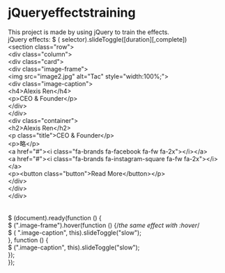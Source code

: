 # jQueryeffectstraining
This project is made by using jQuery to train the effects.<br>
jQuery effects: $ ( selector).slideToggle([duration][,complete])<br>
 &lt;section class="row"&gt;<br>
        &lt;div class="column"&gt;<br>
            &lt;div class="card"&gt;<br>
                &lt;div class="image-frame"&gt;<br>
                    &lt;img src="image2.jpg" alt="Tac" style="width:100%;"&gt;<br>
                    &lt;div class="image-caption"&gt;<br>
                        &lt;h4&gt;Alexis Ren&lt;/h4&gt;<br>
                        &lt;p&gt;CEO & Founder&lt;/p&gt;<br>
                    &lt;/div&gt;<br>
                &lt;/div&gt;<br>
                &lt;div class="container"&gt;<br>
                    &lt;h2&gt;Alexis Ren&lt;/h2&gt;<br>
                    &lt;p class="title"&gt;CEO & Founder&lt;/p&gt;<br>
                    &lt;p&gt;略&lt;/p&gt;<br>
                    &lt;a href="#"&gt;&lt;i class="fa-brands fa-facebook fa-fw fa-2x"&gt;&lt;/i&gt;&lt;/a&gt;<br>
                    &lt;a href="#"&gt;&lt;i class="fa-brands fa-instagram-square fa-fw fa-2x"&gt;&lt;/i&gt;&lt;/a&gt;<br>
                    &lt;p&gt;&lt;button class="button"&gt;Read More&lt;/button&gt;&lt;/p&gt;<br>
                &lt;/div&gt;<br>
            &lt;/div&gt;<br>
        &lt;/div&gt;<br><br><br>
$ (document).ready(function () {<br>
            $ (".image-frame").hover(function () {/*the same effect with :hover*/<br>
                $ ( ".image-caption", this).slideToggle("slow");<br>
            }, function () {<br>
                $ (".image-caption", this).slideToggle("slow");<br>
            });<br>
        });<br>
